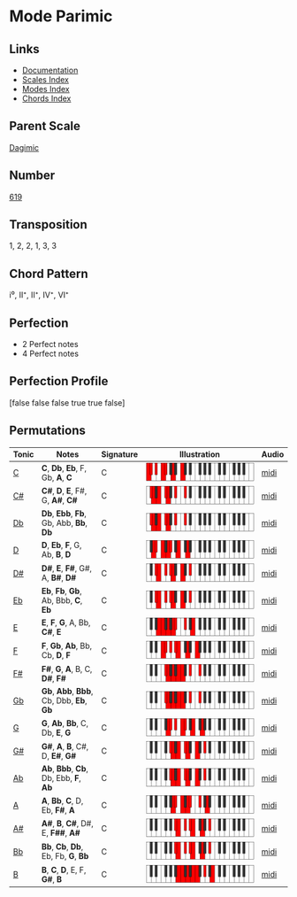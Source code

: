 # Mode Parimic

## Links

- [Documentation](README.md)
- [Scales Index](Scales.md)
- [Modes Index](Modes.md)
- [Chords Index](Chords.md)

## Parent Scale

[Dagimic](ScaleDagimic.md)

## Number

[619](https://ianring.com/musictheory/scales/619)

## Transposition

1, 2, 2, 1, 3, 3

## Chord Pattern

i⁰, II⁺, II⁺, IV⁺, VI⁺

## Perfection

- 2 Perfect notes
- 4 Perfect notes

## Perfection Profile

[false false false true true false]

## Permutations

| Tonic | Notes | Signature | Illustration | Audio |
|-------|-------|-----------|--------------|-------|
| [C](ModeCNaturalParimic.md) | **C**, **Db**, **Eb**, F, Gb, **A**, **C** | C | ![CNaturalParimic](ModeCNaturalParimic.png) | [midi](https://github.com/edipermadi/music/blob/main/docs/ModeCNaturalParimic.mid?raw=true) |
| [C#](ModeCSharpParimic.md) | **C#**, **D**, **E**, F#, G, **A#**, **C#** | C | ![CSharpParimic](ModeCSharpParimic.png) | [midi](https://github.com/edipermadi/music/blob/main/docs/ModeCSharpParimic.mid?raw=true) |
| [Db](ModeDFlatParimic.md) | **Db**, **Ebb**, **Fb**, Gb, Abb, **Bb**, **Db** | C | ![DFlatParimic](ModeDFlatParimic.png) | [midi](https://github.com/edipermadi/music/blob/main/docs/ModeDFlatParimic.mid?raw=true) |
| [D](ModeDNaturalParimic.md) | **D**, **Eb**, **F**, G, Ab, **B**, **D** | C | ![DNaturalParimic](ModeDNaturalParimic.png) | [midi](https://github.com/edipermadi/music/blob/main/docs/ModeDNaturalParimic.mid?raw=true) |
| [D#](ModeDSharpParimic.md) | **D#**, **E**, **F#**, G#, A, **B#**, **D#** | C | ![DSharpParimic](ModeDSharpParimic.png) | [midi](https://github.com/edipermadi/music/blob/main/docs/ModeDSharpParimic.mid?raw=true) |
| [Eb](ModeEFlatParimic.md) | **Eb**, **Fb**, **Gb**, Ab, Bbb, **C**, **Eb** | C | ![EFlatParimic](ModeEFlatParimic.png) | [midi](https://github.com/edipermadi/music/blob/main/docs/ModeEFlatParimic.mid?raw=true) |
| [E](ModeENaturalParimic.md) | **E**, **F**, **G**, A, Bb, **C#**, **E** | C | ![ENaturalParimic](ModeENaturalParimic.png) | [midi](https://github.com/edipermadi/music/blob/main/docs/ModeENaturalParimic.mid?raw=true) |
| [F](ModeFNaturalParimic.md) | **F**, **Gb**, **Ab**, Bb, Cb, **D**, **F** | C | ![FNaturalParimic](ModeFNaturalParimic.png) | [midi](https://github.com/edipermadi/music/blob/main/docs/ModeFNaturalParimic.mid?raw=true) |
| [F#](ModeFSharpParimic.md) | **F#**, **G**, **A**, B, C, **D#**, **F#** | C | ![FSharpParimic](ModeFSharpParimic.png) | [midi](https://github.com/edipermadi/music/blob/main/docs/ModeFSharpParimic.mid?raw=true) |
| [Gb](ModeGFlatParimic.md) | **Gb**, **Abb**, **Bbb**, Cb, Dbb, **Eb**, **Gb** | C | ![GFlatParimic](ModeGFlatParimic.png) | [midi](https://github.com/edipermadi/music/blob/main/docs/ModeGFlatParimic.mid?raw=true) |
| [G](ModeGNaturalParimic.md) | **G**, **Ab**, **Bb**, C, Db, **E**, **G** | C | ![GNaturalParimic](ModeGNaturalParimic.png) | [midi](https://github.com/edipermadi/music/blob/main/docs/ModeGNaturalParimic.mid?raw=true) |
| [G#](ModeGSharpParimic.md) | **G#**, **A**, **B**, C#, D, **E#**, **G#** | C | ![GSharpParimic](ModeGSharpParimic.png) | [midi](https://github.com/edipermadi/music/blob/main/docs/ModeGSharpParimic.mid?raw=true) |
| [Ab](ModeAFlatParimic.md) | **Ab**, **Bbb**, **Cb**, Db, Ebb, **F**, **Ab** | C | ![AFlatParimic](ModeAFlatParimic.png) | [midi](https://github.com/edipermadi/music/blob/main/docs/ModeAFlatParimic.mid?raw=true) |
| [A](ModeANaturalParimic.md) | **A**, **Bb**, **C**, D, Eb, **F#**, **A** | C | ![ANaturalParimic](ModeANaturalParimic.png) | [midi](https://github.com/edipermadi/music/blob/main/docs/ModeANaturalParimic.mid?raw=true) |
| [A#](ModeASharpParimic.md) | **A#**, **B**, **C#**, D#, E, **F##**, **A#** | C | ![ASharpParimic](ModeASharpParimic.png) | [midi](https://github.com/edipermadi/music/blob/main/docs/ModeASharpParimic.mid?raw=true) |
| [Bb](ModeBFlatParimic.md) | **Bb**, **Cb**, **Db**, Eb, Fb, **G**, **Bb** | C | ![BFlatParimic](ModeBFlatParimic.png) | [midi](https://github.com/edipermadi/music/blob/main/docs/ModeBFlatParimic.mid?raw=true) |
| [B](ModeBNaturalParimic.md) | **B**, **C**, **D**, E, F, **G#**, **B** | C | ![BNaturalParimic](ModeBNaturalParimic.png) | [midi](https://github.com/edipermadi/music/blob/main/docs/ModeBNaturalParimic.mid?raw=true) |
